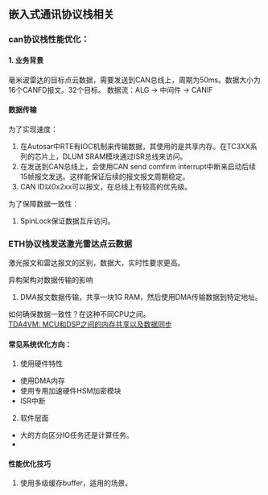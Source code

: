 

## 嵌入式通讯协议栈相关


### can协议栈性能优化：
#### 1. 业务背景
毫米波雷达的目标点云数据，需要发送到CAN总线上，周期为50ms。数据大小为16个CANFD报文。32个目标。
数据流：ALG -> 中间件 -> CANIF

#### 数据传输
为了实现速度：
1. 在Autosar中RTE有IOC机制来传输数据，其使用的是共享内存。在TC3XX系列的芯片上，DLUM SRAM模块通过ISR总线来访问。
2. 在发送到CAN总线上，会使用CAN send comfirm interrupt中断来启动后续15帧报文发送。这样能保证后续的报文报文周期稳定。
3. CAN ID以0x2xx可以报文，在总线上有较高的优先级。


为了保障数据一致性：
1. SpinLock保证数据互斥访问。


### ETH协议栈发送激光雷达点云数据

激光报文和雷达报文的区别，数据大，实时性要求更高。

异构架构对数据传输的影响

1. DMA报文数据传输，共享一块1G RAM，然后使用DMA传输数据到特定地址。



如何确保数据一致性？在这种不同CPU之间。   
[TDA4VM: MCU和DSP之间的内存共享以及数据同步](https://e2echina.ti.com/support/processors/f/processors-forum/794513/tda4vm-mcu-dsp)



#### 常见系统优化方向：

1. 使用硬件特性
- 使用DMA内存
- 使用专用加速硬件HSM加密模块
- ISR中断

2. 软件层面
- 大的方向区分IO任务还是计算任务。
- 




#### 性能优化技巧

1. 使用多级缓存buffer，适用的场景。





